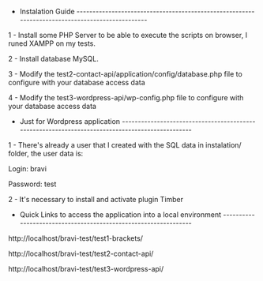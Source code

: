 * Instalation Guide ------------------------------------------------------------------------------------------------

1 - Install some PHP Server to be able to execute the scripts on browser, I runed XAMPP on my tests.

2 - Install database MySQL.

3 - Modify the test2-contact-api/application/config/database.php file to configure with your database access data

4 - Modify the test3-wordpress-api/wp-config.php file to configure with your database access data


* Just for Wordpress application ------------------------------------------------------------------------------------------------

1 - There's already a user that I created with the SQL data in instalation/ folder, the user data is:
  
  Login: bravi
  
  Password: test
  
2 - It's necessary to install and activate plugin Timber


* Quick Links to access the application into a local environment ----------------------------------------------------------------

http://localhost/bravi-test/test1-brackets/

http://localhost/bravi-test/test2-contact-api/

http://localhost/bravi-test/test3-wordpress-api/
